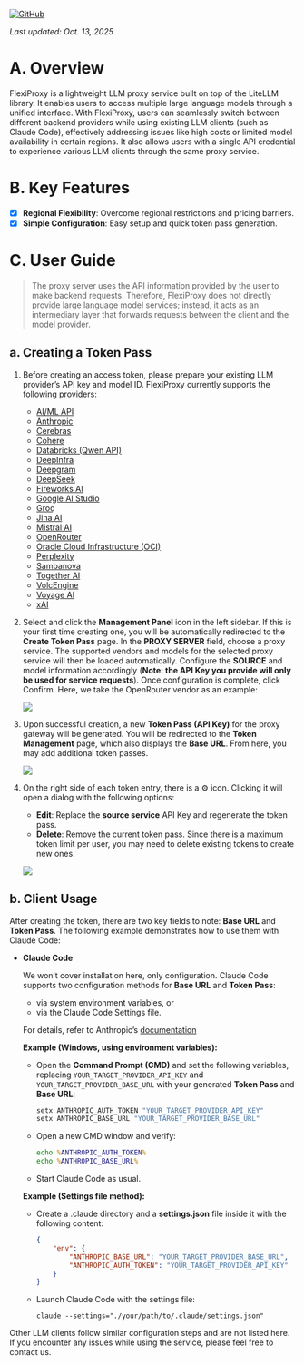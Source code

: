 [![GitHub](https://img.shields.io/badge/GitHub-0.8.0-blue?logo=github)](https://github.com/SanChai20/Flexi-Proxy)

*Last updated: Oct. 13, 2025*

# A. Overview

FlexiProxy is a lightweight LLM proxy service built on top of the LiteLLM library. It enables users to access multiple large language models through a unified interface. With FlexiProxy, users can seamlessly switch between different backend providers while using existing LLM clients (such as Claude Code), effectively addressing issues like high costs or limited model availability in certain regions. It also allows users with a single API credential to experience various LLM clients through the same proxy service.

# B. Key Features

- [x] **Regional Flexibility**: Overcome regional restrictions and pricing barriers.
- [x] **Simple Configuration**: Easy setup and quick token pass generation.

# C. User Guide

> The proxy server uses the API information provided by the user to make backend requests. Therefore, FlexiProxy does not directly provide large language model services; instead, it acts as an intermediary layer that forwards requests between the client and the model provider.

## a. Creating a Token Pass

1. Before creating an access token, please prepare your existing LLM provider’s API key and model ID. FlexiProxy currently supports the following providers:

   - [AI/ML API](https://aimlapi.com/)
   - [Anthropic](https://anthropic.com/)
   - [Cerebras](https://cerebras.ai/)
   - [Cohere](https://cohere.com/)
   - [Databricks (Qwen API)](https://databricks.com/)
   - [DeepInfra](https://deepinfra.com/)
   - [Deepgram](https://deepgram.com/)
   - [DeepSeek](https://deepseek.com/)
   - [Fireworks AI](https://fireworks.ai/)
   - [Google AI Studio](https://aistudio.google.com/)
   - [Groq](https://groq.com/)
   - [Jina AI](https://jina.ai/)
   - [Mistral AI](https://mistral.ai/)
   - [OpenRouter](https://openrouter.ai/)
   - [Oracle Cloud Infrastructure (OCI)](https://oracle.com/cloud/)
   - [Perplexity](https://perplexity.ai/)
   - [Sambanova](https://sambanova.ai/)
   - [Together AI](https://together.ai/)
   - [VolcEngine](https://volcengine.com/)
   - [Voyage AI](https://voyageai.com/)
   - [xAI](https://x.ai/)


2. Select and click the **Management Panel** icon in the left sidebar. If this is your first time creating one, you will be automatically redirected to the **Create Token Pass** page. In the **PROXY SERVER** field, choose a proxy service. The supported vendors and models for the selected proxy service will then be loaded automatically. Configure the **SOURCE** and model information accordingly (**Note: the API Key you provide will only be used for service requests**). Once configuration is complete, click Confirm. Here, we take the OpenRouter vendor as an example:

    ![](https://flexiproxy.com/screenshots/en/create.PNG)

3. Upon successful creation, a new **Token Pass (API Key)** for the proxy gateway will be generated. You will be redirected to the **Token Management** page, which also displays the **Base URL**. From here, you may add additional token passes.
   
    ![](https://flexiproxy.com/screenshots/en/manage.PNG)


4. On the right side of each token entry, there is a ⚙ icon. Clicking it will open a dialog with the following options:

   - **Edit**: Replace the **source service** API Key and regenerate the token pass.
   - **Delete**: Remove the current token pass. Since there is a maximum token limit per user, you may need to delete existing tokens to create new ones.

    ![](https://flexiproxy.com/screenshots/en/modify.PNG)

## b. Client Usage

After creating the token, there are two key fields to note: **Base URL** and **Token Pass**. The following example demonstrates how to use them with Claude Code:

- **Claude Code**

    We won’t cover installation here, only configuration. Claude Code supports two configuration methods for **Base URL** and **Token Pass**:

    - via system environment variables, or
    - via the Claude Code Settings file.

    For details, refer to Anthropic’s [documentation](https://docs.anthropic.com/en/docs/claude-code/llm-gateway#litellm-configuration)

    **Example (Windows, using environment variables):**
    - Open the **Command Prompt (CMD)** and set the following variables, replacing `YOUR_TARGET_PROVIDER_API_KEY` and `YOUR_TARGET_PROVIDER_BASE_URL` with your generated **Token Pass** and **Base URL**:
        ```cmd
        setx ANTHROPIC_AUTH_TOKEN "YOUR_TARGET_PROVIDER_API_KEY"
        setx ANTHROPIC_BASE_URL "YOUR_TARGET_PROVIDER_BASE_URL"
        ```
    - Open a new CMD window and verify:
        ```cmd
        echo %ANTHROPIC_AUTH_TOKEN%
        echo %ANTHROPIC_BASE_URL%
        ```
    - Start Claude Code as usual.

    **Example (Settings file method):**

    - Create a .claude directory and a **settings.json** file inside it with the following content:
        ```json
        {
            "env": {
                "ANTHROPIC_BASE_URL": "YOUR_TARGET_PROVIDER_BASE_URL",
                "ANTHROPIC_AUTH_TOKEN": "YOUR_TARGET_PROVIDER_API_KEY"
            }
        }
        ```
    - Launch Claude Code with the settings file:
        ```
        claude --settings="./your/path/to/.claude/settings.json"
        ```

Other LLM clients follow similar configuration steps and are not listed here. If you encounter any issues while using the service, please feel free to contact us.